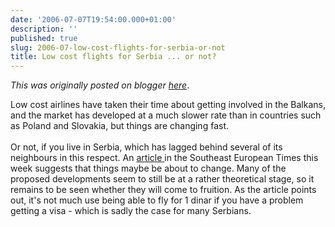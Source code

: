 ```yaml
---
date: '2006-07-07T19:54:00.000+01:00'
description: ''
published: true
slug: 2006-07-low-cost-flights-for-serbia-or-not
title: Low cost flights for Serbia ... or not?
---
```


*This was originally posted on blogger [here](https://blog.balkanology.com/2006/07/low-cost-flights-for-serbia-or-not.html)*.

Low cost airlines have taken their time about getting involved in the Balkans, and the market has developed at a much slower rate than in countries such as Poland and Slovakia, but things are changing fast.<br /><br />Or not, if you live in Serbia, which has lagged behind several of its neighbours in this respect. An <a href="http://www.setimes.com/cocoon/setimes/xhtml/en_GB/features/setimes/articles/2006/07/03/reportage-01">article </a> in the Southeast European Times this week suggests that things maybe be about to change. Many of the proposed developments seem to still be at a rather theoretical stage, so it remains to be seen whether they will come to fruition. As the article points out, it's not much use being able to fly for 1 dinar if you have a problem getting a visa - which is sadly the case for many Serbians.